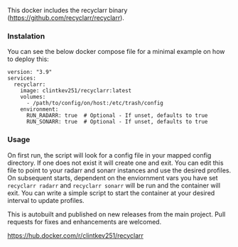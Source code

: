 This docker includes the recyclarr binary (https://github.com/recyclarr/recyclarr). 

### Instalation
You can see the below docker compose file for a minimal example on how to deploy this:
```
version: "3.9"
services:
  recyclarr:
    image: clintkev251/recyclarr:latest
    volumes:
      - /path/to/config/on/host:/etc/trash/config
    environment:
      RUN_RADARR: true  # Optional - If unset, defaults to true
      RUN_SONARR: true  # Optional - If unset, defaults to true
```
### Usage
On first run, the script will look for a config file in your mapped config directory. If one does not exist it will create one and exit. You can edit this file to point to your radarr and sonarr instances and use the desired profiles. On subsequent starts, dependent on the enviornment vars you have set `recyclarr radarr` and `recyclarr sonarr` will be run and the container will exit. You can write a simple script to start the container at your desired interval to update profiles.

This is autobuilt and published on new releases from the main project. Pull requests for fixes and enhancements are welcomed.

https://hub.docker.com/r/clintkev251/recyclarr
